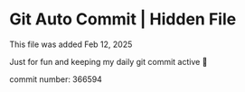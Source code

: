 # Git Auto Commit | Hidden File

This file was added Feb 12, 2025

Just for fun and keeping my daily git commit active 🤪

commit number: 366594
